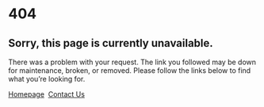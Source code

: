 404
===

Sorry, this page is currently unavailable.
------------------------------------------

There was a problem with your request. The link you followed may be down for maintenance, broken, or removed. Please follow the links below to find what you’re looking for.

[Homepage](https://www.gm.com/ "Homepage")  [Contact Us](https://www.gm.com/content/public/us/en/gm/home/company/contact-us.html "Homepage")